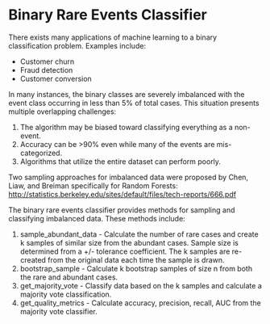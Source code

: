 # Binary Rare Events Classifier

There exists many applications of machine learning to a binary classification problem.  Examples include:

+ Customer churn
+ Fraud detection
+ Customer conversion

In many instances, the binary classes are severely imbalanced with the event class occurring in less than 5% of total cases.  This situation presents multiple overlapping challenges:

1. The algorithm may be biased toward classifying everything as a non-event.
2. Accuracy can be >90% even while many of the events are mis-categorized.
3. Algorithms that utilize the entire dataset can perform poorly.

Two sampling approaches for imbalanced data were proposed by Chen, Liaw, and Breiman specifically for Random Forests:
http://statistics.berkeley.edu/sites/default/files/tech-reports/666.pdf

The binary rare events classifier provides methods for sampling and classifying imbalanced data.  These methods include:
1. sample_abundant_data - Calculate the number of rare cases and create k samples of similar size from the abundant cases.  Sample size is determined from a +/- tolerance coefficient.  The k samples are re-created from the original data each time the sample is drawn.
2. bootstrap_sample - Calculate k bootstrap samples of size n from both the rare and abundant cases.
3. get_majority_vote - Classify data based on the k samples and calculate a majority vote classification.
4. get_quality_metrics - Calculate accuracy, precision, recall, AUC from the majority vote classifier.
